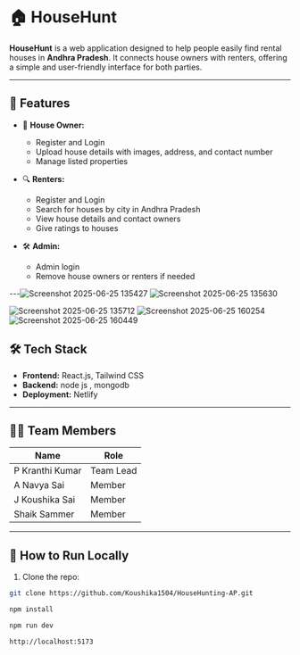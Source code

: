 # 🏠 HouseHunt

**HouseHunt** is a web application designed to help people easily find rental houses in **Andhra Pradesh**. It connects house owners with renters, offering a simple and user-friendly interface for both parties.

---

## 🚀 Features

- 🏡 **House Owner:**
  - Register and Login
  - Upload house details with images, address, and contact number
  - Manage listed properties

- 🔍 **Renters:**
  - Register and Login
  - Search for houses by city in Andhra Pradesh
  - View house details and contact owners
  - Give ratings to houses

- 🛠️ **Admin:**
  - Admin login
  - Remove house owners or renters if needed


---![Screenshot 2025-06-25 135427](https://github.com/user-attachments/assets/9e62aa11-6b81-48bf-882f-1e7d0950fde7)
![Screenshot 2025-06-25 135630](https://github.com/user-attachments/assets/0b5ae228-7b4a-4f6d-89fd-cc3610fdad67)

![Screenshot 2025-06-25 135712](https://github.com/user-attachments/assets/8e60deee-ac14-4436-a3ef-939332d1e04b)
![Screenshot 2025-06-25 160254](https://github.com/user-attachments/assets/0d6b5d6c-26d1-49f1-ad42-6bad9bf52cfe)
![Screenshot 2025-06-25 160449](https://github.com/user-attachments/assets/bbeb94d4-e1d3-4526-bcaa-0315365bf59c)


## 🛠️ Tech Stack

- **Frontend:** React.js, Tailwind CSS
- **Backend:** node js , mongodb
- **Deployment:** Netlify 

---

## 👨‍💻 Team Members

|      Name        |    Role    |
|----------------- |------------|
| P Kranthi Kumar  | Team Lead  |
| A Navya Sai      | Member     |
| J Koushika Sai   | Member     |
| Shaik Sammer     | Member     |

---

## 📂 How to Run Locally

1. Clone the repo:
```bash
git clone https://github.com/Koushika1504/HouseHunting-AP.git

npm install

npm run dev

http://localhost:5173


